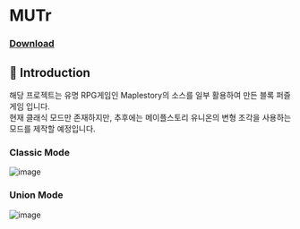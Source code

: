 # MUTr

### [Download](https://docs.google.com/uc?export=download&id=1V8JaL6uLnclDvWK8qUljf9f-g7fp5G3z&confirm=t)

## 📖 Introduction

해당 프로젝트는 유명 RPG게임인 Maplestory의 소스를 일부 활용하여 만든 블록 퍼즐 게임 입니다.<br>
현재 클래식 모드만 존재하지만, 추후에는 메이플스토리 유니온의 변형 조각을 사용하는 모드를 제작할 예정입니다.

### Classic Mode

![image](https://lh3.googleusercontent.com/fife/AKsag4PhZiioLQG-7TREDJpC9KrjIFytZD67JYwpGSfdBzHLkHjBSN3nkW4y20AbJn62qaxKLnicaBMBjmp9WawVJbBYUrJ8tnX2cCb7hpO9jiS0LJ3FKynm7439H7gEK4Zs-N8c938bDhkXL584ZVeiCpMq4x-A7CaW53TmQnwV9gNTG9B8oYRO45kgJ6Ru6OFGcB_njC84QoFgAUSLJMtSVWnVwIMH6Y3jlh7w-_ehXxtGqPIDGklhjkIGWh6iaiFOJL9bBH-7bGpvUwNRVsGtXubZNYbSPdzcRpsV1L-tyLcom7BPd_295_WnDbkIibrkf_wLf3euZiNR99T7sZ875q93p8osLUZXH9zqynsap7ZtS7Ywq_3WDrvHskMivvhIw3EpW83IBKsmw9gXIM8knEUOoSAVr8Bc2w0FHGV7hg0brRtbHBosrgbeaCAbumekr91XzYzhvdYsykd0rz1t155XS0PsujqpvXiZyb00SScnQVkbFHrARwKjcvhhW417Od7arHMAQNhZK38ApxrJ2ia6JrziKPukigUh_I7PM4LbLcTKeLtta1pp-W06GyfDIynAIsw9fVs_RFtee7ALM_g1D_L9pUjyDzn89ZStHbcEhay5DkcjpciESVnsQ01zP-fUVkUtiuX2lfU65xJS-K0qbrtUX6TaY1-Qn2kcYu1GxzHG_jTjyoO8vgCGaOxfrt1tnmuQAujMftxxaYEnnziLT6Bx2a_RzKEjLQN-lDcx2nN_D33l9pRIic-dtjCuGBKZPbrYggraI8_2KcFV2dembq9H05F-XpQccA3WkA3_8T4z8qflzUk_FfFyjHPHO_pCEAv58uoBs7q-olc6O1ErGfJ_U_y1dk0MDuGiXQIXZtVy20KDis8D6CApbqxkDZquot3jgnRup4FTmbCxf3-ozZ32zrP18HvVufVFBWDsuKxGskfjSAxf_QyasZ4YGtTyvgfOAYs-82irznF-xxpbxDKg4cqU-OauibTFxxCIV6R9zWOoTgsSaFuJ5POO0mBAjVSYYITvBlmIqp62BJ7JvqzGw0Mnc6Wc5EFzHcfOcNFenKQq70mMJ8guL5F0hmkBb34g161f2_Oqc0H2I1-m4k8cE9G1Qj2QUgTaCdc4IP7wYpKT0DOjYODi6m8Oze_N-bK6PSioEeuCP8_M7LLzym6EsP6maI9-m6ttCZIAqUJaroGbnPlsnia7veehjZMORhd-hC0ITFWX7FxMFBn3pbCdmMqCk0kk3uxPbtvN-c9dHxqeU6ZC3azBX9rBVODv-7tAPXfWRI8PJNPRLDsRytLnciNaIwizq61NiEACibAO_mVWWnD-dav_-AhZcnBF1ORXACX4NkqW4f8bX_k0R0zain2lxJaYZBzVPVX3UeSoFJ90stPQsloYgMCB4FhIk1NX8hIHAD6jLc9uO5husFwTwDpR8meCbBSH89BCmEx7OrPb2qRSucgHDeLmUfQDuA_MC5tdU6L0z8Mfxr8ie2SgMTwjYxTQkN3WguP_QMIHS27eV09aIRUS56Jhyw74eMti7eezRTdwJrvq-pG6pifTsZZ3SlwL8CL0UiwiFg=w2560-h1321)

### Union Mode

![image](https://lh3.googleusercontent.com/u/0/drive-viewer/AITFw-yTJnGJFvVR6fviUuWyY7Y-9z9XbllA98DExVjctlqFpH8hPHK_9LQMsKfvkwnv9sRmNaLRXTsyKoYxfXLL5MgbJH4btQ=w2005-h1321)

